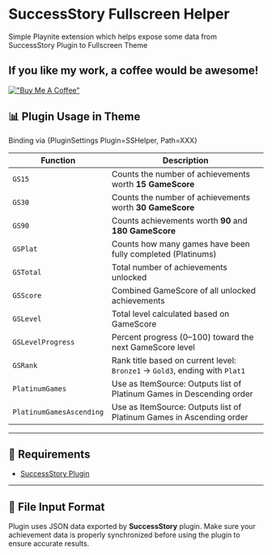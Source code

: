 # SuccessStory Fullscreen Helper
Simple Playnite extension which helps expose some data from SuccessStory Plugin to Fullscreen Theme

## If you like my work, a coffee would be awesome!
[!["Buy Me A Coffee"](https://www.buymeacoffee.com/assets/img/custom_images/orange_img.png)](https://www.buymeacoffee.com/MtbivzU)

## 📊 Plugin Usage in Theme

Binding via {PluginSettings Plugin=SSHelper, Path=XXX}

| Function         | Description                                                                 |
|------------------|-----------------------------------------------------------------------------|
| `GS15`           | Counts the number of achievements worth **15 GameScore**                    |
| `GS30`           | Counts the number of achievements worth **30 GameScore**                    |
| `GS90`           | Counts achievements worth **90** and **180 GameScore**                      |
| `GSPlat`         | Counts how many games have been fully completed (Platinums)                 |
| `GSTotal`        | Total number of achievements unlocked                                       |
| `GSScore`        | Combined GameScore of all unlocked achievements                             |
| `GSLevel`        | Total level calculated based on GameScore                                   |
| `GSLevelProgress`| Percent progress (0–100) toward the next GameScore level                    |
| `GSRank`         | Rank title based on current level: `Bronze1` → `Gold3`, ending with `Plat1` |
| `PlatinumGames`  | Use as ItemSource: Outputs list of Platinum Games in Descending order|
| `PlatinumGamesAscending`| Use as ItemSource: Outputs list of Platinum Games in Ascending order|

---

## 🔧 Requirements

- [SuccessStory Plugin]([https://playnite.link/addons.html#playnite-successstory-plugin])

---

## 📂 File Input Format

Plugin uses JSON data exported by **SuccessStory** plugin. Make sure your achievement data is properly synchronized before using the plugin to ensure accurate results.
